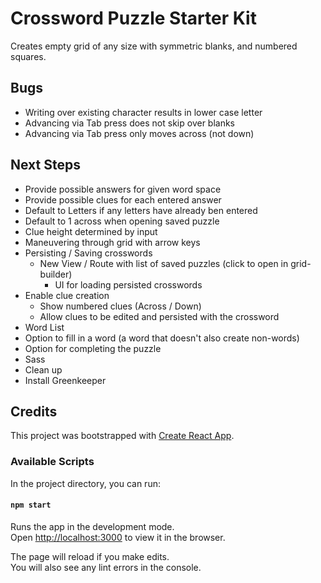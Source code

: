 # Crossword Puzzle Starter Kit

Creates empty grid of any size with symmetric blanks, and numbered squares.

## Bugs
* Writing over existing character results in lower case letter
* Advancing via Tab press does not skip over blanks
* Advancing via Tab press only moves across (not down)


## Next Steps
* Provide possible answers for given word space
* Provide possible clues for each entered answer
* Default to Letters if any letters have already ben entered
* Default to 1 across when opening saved puzzle
* Clue height determined by input
* Maneuvering through grid with arrow keys
* Persisting / Saving crosswords
  * New View / Route with list of saved puzzles (click to open in grid-builder)
	* UI for loading persisted crosswords
* Enable clue creation
  * Show numbered clues (Across / Down)
  * Allow clues to be edited and persisted with the crossword
* Word List
* Option to fill in a word (a word that doesn't also create non-words)
* Option for completing the puzzle
* Sass
* Clean up
* Install Greenkeeper


## Credits

This project was bootstrapped with [Create React App](https://github.com/facebook/create-react-app).

### Available Scripts

In the project directory, you can run:

#### `npm start`

Runs the app in the development mode.<br>
Open [http://localhost:3000](http://localhost:3000) to view it in the browser.

The page will reload if you make edits.<br>
You will also see any lint errors in the console.
